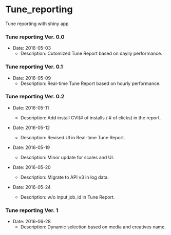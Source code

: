# Tune_reporting
Tune reporting with shiny app

### Tune reporting Ver. 0.0

- Date: 2016-05-03
  - Description: Cutomized Tune Report based on dayily performance.

### Tune reporting Ver. 0.1
- Date: 2016-05-09
  - Description: Real-time Tune Report based on hourly performance.

### Tune reporting Ver. 0.2
- Date: 2016-05-11
  - Description: Add install CVI(# of installs / # of clicks) in the report.

- Date: 2016-05-12
  - Description: Revised UI in Real-time Tune Report.

- Date: 2016-05-19
  - Description: Minor update for scales and UI.

- Date: 2016-05-20
  - Description: Migrate to API v3 in log data.

- Date: 2016-05-24
  - Description: w/o input job_id in Tune Report.

### Tune reporting Ver. 1
- Date: 2016-06-28
  - Description: Dynamic selection based on media and creatives name.
